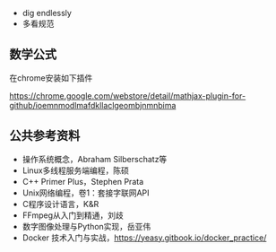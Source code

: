 - dig endlessly
- 多看规范

## 数学公式

在chrome安装如下插件

https://chrome.google.com/webstore/detail/mathjax-plugin-for-github/ioemnmodlmafdkllaclgeombjnmnbima


## 公共参考资料

- 操作系统概念，Abraham Silberschatz等
- Linux多线程服务端编程，陈硕
- C++ Primer Plus，Stephen Prata
- Unix网络编程，卷1：套接字联网API
- C程序设计语言，K&R
- FFmpeg从入门到精通，刘歧
- 数字图像处理与Python实现，岳亚伟
- Docker 技术入门与实战，https://yeasy.gitbook.io/docker_practice/

